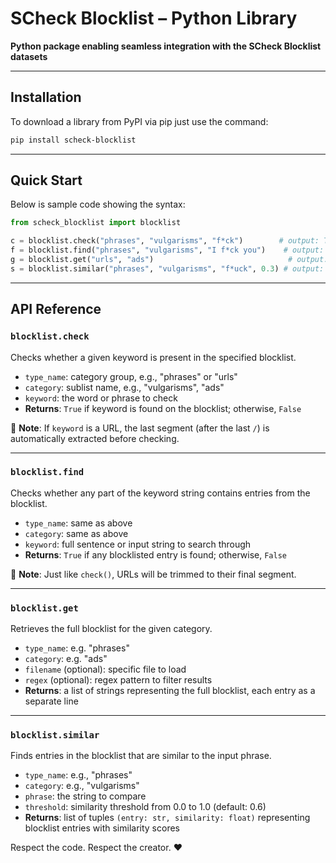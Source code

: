# SCheck Blocklist – Python Library

**Python package enabling seamless integration with the SCheck Blocklist datasets**

---

## Installation

To download a library from PyPI via pip just use the command:

```bash
pip install scheck-blocklist
```

---

## Quick Start

Below is sample code showing the syntax:

```python
from scheck_blocklist import blocklist

c = blocklist.check("phrases", "vulgarisms", "f*ck")        # output: True
f = blocklist.find("phrases", "vulgarisms", "I f*ck you")    # output: True
g = blocklist.get("urls", "ads")                              # output: list
s = blocklist.similar("phrases", "vulgarisms", "f*uck", 0.3) # output: json
```

---

## API Reference

### `blocklist.check`

Checks whether a given keyword is present in the specified blocklist.

* `type_name`: category group, e.g., "phrases" or "urls"
* `category`: sublist name, e.g., "vulgarisms", "ads"
* `keyword`: the word or phrase to check
* **Returns**: `True` if keyword is found on the blocklist; otherwise, `False`

📌 **Note**: If `keyword` is a URL, the last segment (after the last `/`) is automatically extracted before checking.

---

### `blocklist.find`

Checks whether any part of the keyword string contains entries from the blocklist.

* `type_name`: same as above
* `category`: same as above
* `keyword`: full sentence or input string to search through
* **Returns**: `True` if any blocklisted entry is found; otherwise, `False`

📌 **Note**: Just like `check()`, URLs will be trimmed to their final segment.

---

### `blocklist.get`

Retrieves the full blocklist for the given category.

* `type_name`: e.g. "phrases"
* `category`: e.g. "ads"
* `filename` (optional): specific file to load
* `regex` (optional): regex pattern to filter results
* **Returns**: a list of strings representing the full blocklist, each entry as a separate line

---

### `blocklist.similar`

Finds entries in the blocklist that are similar to the input phrase.

* `type_name`: e.g., "phrases"
* `category`: e.g., "vulgarisms"
* `phrase`: the string to compare
* `threshold`: similarity threshold from 0.0 to 1.0 (default: 0.6)
* **Returns**: list of tuples `(entry: str, similarity: float)` representing blocklist entries with similarity scores


Respect the code. Respect the creator. ❤️
